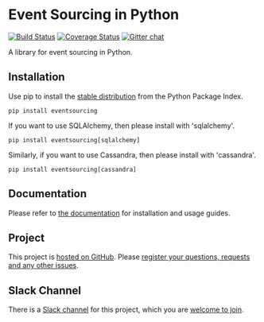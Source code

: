 # Event Sourcing in Python

[![Build Status](https://secure.travis-ci.org/johnbywater/eventsourcing.png)](https://travis-ci.org/johnbywater/eventsourcing)
[![Coverage Status](https://coveralls.io/repos/github/johnbywater/eventsourcing/badge.svg)](https://coveralls.io/github/johnbywater/eventsourcing)
[![Gitter chat](https://badges.gitter.im/gitterHQ/services.png)](https://gitter.im/eventsourcing-in-python/eventsourcing)

A library for event sourcing in Python.

## Installation

Use pip to install the [stable distribution](https://pypi.python.org/pypi/eventsourcing) from
the Python Package Index.

    pip install eventsourcing

If you want to use SQLAlchemy, then please install with 'sqlalchemy'.

    pip install eventsourcing[sqlalchemy]

Similarly, if you want to use Cassandra, then please install with 'cassandra'.

    pip install eventsourcing[cassandra]

## Documentation

Please refer to [the documentation](http://eventsourcing.readthedocs.io/) for installation and usage guides.


## Project

This project is [hosted on GitHub](https://github.com/johnbywater/eventsourcing).
Please [register your questions, requests and any other issues](https://github.com/johnbywater/eventsourcing/issues).

## Slack Channel

There is a [Slack channel](https://eventsourcinginpython.slack.com/messages/@slackbot/) for this project, which you are [welcome to join](https://join.slack.com/eventsourcinginpython/shared_invite/MjA2ODA4MTI0OTYyLTE0OTg5ODM1MDMtZjUyNTI1ZWIyZg).
